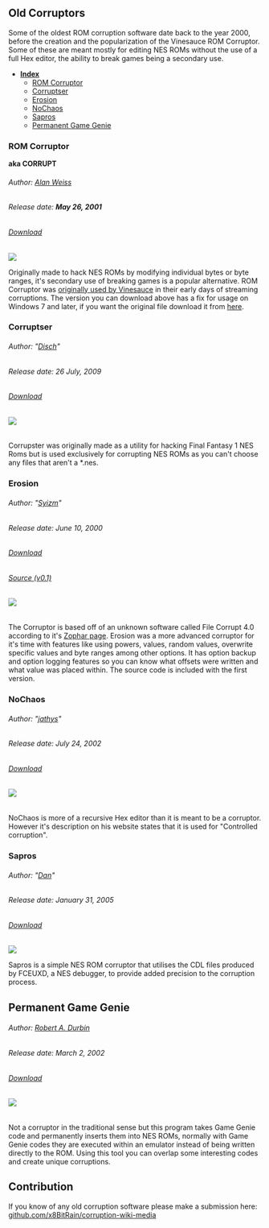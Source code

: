 ## Old Corruptors

Some of the oldest ROM corruption software date back to the year 2000, before the creation and the popularization of the Vinesauce ROM Corruptor. Some of these are meant mostly for editing NES ROMs without the use of a full Hex editor, the ability to break games being a secondary use.

* [**Index**](/corruptors/old-corruptors.md)
  * [ROM Corruptor](#rom-corruptor)
  * [Corruptser](#corruptser)
  * [Erosion](#erosion)
  * [NoChaos](#nochaos)
  * [Sapros](#sapros)
  * [Permanent Game Genie](#permanent-game-genie)

### ROM Corruptor

**aka CORRUPT**

###### Author: [Alan Weiss](http://www.dwedit.org)

###### Release date: **May 26, 2001**

###### [Download](/assets/old-corruptors/corrupt_FixedWin10.zip)

![](/assets/old-corruptors/img/ROMCorruptor.png)

Originally made to hack NES ROMs by modifying individual bytes or byte ranges, it's secondary use of breaking games is a popular alternative. ROM Corruptor was [originally used by Vinesauce](https://youtu.be/b3SubgihMfE?t=6s) in their early days of streaming corruptions. The version you can download above has a fix for usage on Windows 7 and later, if you want the original file download it from [here](/assets/old-corruptors/corrupt.zip).

### Corruptser

###### Author: "[Disch](http://slickproductions.org/corrupster.php)"

###### Release date: 26 July, 2009

###### [Download](https://web.archive.org/web/20160813052438if_/http://slickproductions.org/programs/Corrupster/Corrupster.rar)

###### ![](/assets/old-corruptors/img/corrupster.png)

Corrupster was originally made as a utility for hacking Final Fantasy 1 NES Roms but is used exclusively for corrupting NES ROMs as you can't choose any files that aren't a \*.nes.

### Erosion

###### Author: "[Syizm](https://web.archive.org/web/20050216052351/http://www.geocities.com:80/syizm/software.html)"

###### Release date: June 10, 2000

###### [Download](/assets/old-corruptors/erosionv3.zip)

###### [Source \(v0.1\)](https://web.archive.org/web/20060513223726if_/http://www.zophar.net:80/utilities/download/erosion.zip)

###### ![](/assets/old-corruptors/img/Erosion_img.png)

The Corruptor is based off of an unknown software called File Corrupt 4.0 according to it's [Zophar page](https://www.zophar.net/utilities/corruptutil/erosion.html). Erosion was a more advanced corruptor for it's time with features like using powers, values, random values, overwrite specific values and byte ranges among other options. It has option backup and option logging features so you can know what offsets were written and what value was placed within. The source code is included with the first version.

### NoChaos

###### Author: "[jathys](https://jathys.zophar.net/other/index.html)"

###### Release date: July 24, 2002

###### [Download](https://web.archive.org/web/20070206224903/http://www.zophar.net:80/utilities/download/NoChaos.zip)

###### ![](/assets/old-corruptors/img/NoChaos.gif)

NoChaos is more of a recursive Hex editor than it is meant to be a corruptor. However it's description on his website states that it is used for "Controlled corruption".

### Sapros

###### Author: "[Dan](https://sites.google.com/site/romhacks/)"

###### Release date: January 31, 2005

###### [Download](/assets/old-corruptors/Saprosv0.1.2.zip)

![](/assets/old-corruptors/img/sapros.png)

Sapros is a simple NES ROM corruptor that utilises the CDL files produced by FCEUXD, a NES debugger,  to provide added precision to the corruption process.

## Permanent Game Genie

###### Author: [Robert A. Durbin](http://www.romhacking.net/community/1434/)

###### Release date: March 2, 2002

###### [Download](https://web.archive.org/web/20140328195900/http://www.zophar.net/fileuploads/1/3090cknyl/gamegenie.zip)

###### ![](/assets/old-corruptors/img/PermaGenie.jpg)

Not a corruptor in the traditional sense but this program takes Game Genie code and permanently inserts them into NES ROMs, normally with Game Genie codes they are executed within an emulator instead of being written directly to the ROM. Using this tool you can overlap some interesting codes and create unique corruptions.



## Contribution

If you know of any old corruption software please make a submission here: [github.com/x8BitRain/corruption-wiki-media](https://github.com/x8BitRain/corruption-wiki-media)

###### 

###### 



